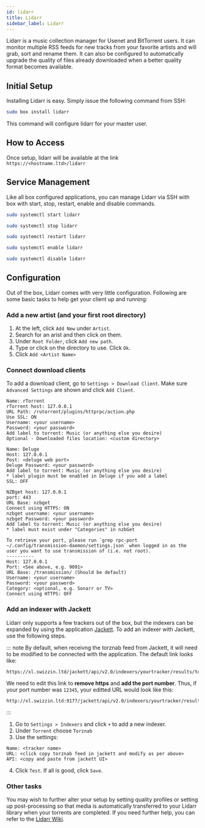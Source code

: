 ```yaml
---
id: lidarr
title: Lidarr
sidebar_label: Lidarr
---
```


Lidarr is a music collection manager for Usenet and BitTorrent users. It can monitor multiple RSS feeds for new tracks from your favorite artists and will grab, sort and rename them. It can also be configured to automatically upgrade the quality of files already downloaded when a better quality format becomes available.

## Initial Setup

Installing Lidarr is easy. Simply issue the following command from SSH:

```bash main
sudo box install lidarr
```

This command will configure lidarr for your master user.

## How to Access

Once setup, lidarr will be available at the link `https://<hostname.ltd>/lidarr`


## Service Management

Like all box configured applications, you can manage Lidarr via SSH with box with start, stop, restart, enable and disable commands.

<!--DOCUSAURUS_CODE_TABS-->
<!--Start-->
```bash
sudo systemctl start lidarr
```
<!--Stop-->
```bash
sudo systemctl stop lidarr
```
<!--Restart-->
```bash
sudo systemctl restart lidarr
```
<!--Enable-->
```bash
sudo systemctl enable lidarr
```
<!--Disable-->
```bash
sudo systemctl disable lidarr
```
<!--END_DOCUSAURUS_CODE_TABS-->

## Configuration

Out of the box, Lidarr comes with very little configuration. Following are some basic tasks to help get your client up and running:

### Add a new artist (and your first root directory)

1. At the left, click `Add New` under `Artist`.
2. Search for an arist and then click on them.
3. Under `Root Folder`, click `Add new path`.
4. Type or click on the directory to use. Click `Ok`.
5. Click `Add <Artist Name>`

### Connect download clients
To add a download client, go to `Settings > Download Client`. Make sure `Advanced Settings` are shown and click `Add Client`.

<!--DOCUSAURUS_CODE_TABS-->
<!--rTorrent-->
```plaintext
Name: rTorrent
rTorrent host: 127.0.0.1
URL Path: /rutorrent/plugins/httprpc/action.php
Use SSL: ON
Username: <your username>
Password: <your password>
Add label to torrent: Music (or anything else you desire)
Optional - Downloaded files location: <custom directory>
```

<!--Deluge (via Web)-->
```plaintext
Name: Deluge
Host: 127.0.0.1
Post: <deluge web port>
Deluge Password: <your password>
Add label to torrent: Music (or anything else you desire)
* label plugin must be enabled in Deluge if you add a label
SSL: OFF
```

<!--nzbGet-->
```plaintext
NZBget host: 127.0.0.1
port: 443
URL Base: nzbget
Connect using HTTPS: ON
nzbget username: <your username>
nzbget Password: <your password>
Add label to torrent: Music (or anything else you desire)
* label must exist under "Categories" in nzbGet
```

<!--Transmission-->
```plaintext
To retrieve your port, please run `grep rpc-port ~/.config/transmission-daemon/settings.json` when logged in as the user you want to use transmission of (i.e. not root).
----------
Host: 127.0.0.1
Port: <See above, e.g. 9091>
URL Base: /transmission/ (Should be default)
Username: <your username>
Password: <your password>
Category: <optional, e.g. Sonarr or TV>
Connect using HTTPS: OFF
```
<!--END_DOCUSAURUS_CODE_TABS-->

### Add an indexer with Jackett
Lidarr only supports a few trackers out of the box, but the indexers can be expanded by using the application [Jackett](jackett.md). To add an indexer with Jackett, use the following steps.

::: note
By default, when receivng the torznab feed from Jackett, it will need to be modified to be connected with the application. The default link looks like:

```plaintext
https://xl.swizzin.ltd/jackett/api/v2.0/indexers/yourtracker/results/torznab/
```

We need to edit this link to **remove https** and **add the port number**. Thus, if your port number was `12345`, your editted URL would look like this:

```plaintext
http://xl.swizzin.ltd:9177/jackett/api/v2.0/indexers/yourtracker/results/torznab/
```
:::

1. Go to `Settings > Indexers` and click `+` to add a new indexer.
2. Under `Torrent` choose `Torznab`
3. Use the settings:
```plaintext main
Name: <tracker name>
URL: <click copy torznab feed in jackett and modify as per above>
API: <copy and paste from jackett UI>
```
4. Click `Test`. If all is good, click `Save`.

### Other tasks

You may wish to further alter your setup by setting quality profiles or setting up post-processing so that media is automatically transferred to your Lidarr library when your torrents are completed. If you need further help, you can refer to the [Lidarr Wiki](https://github.com/lidarr/Lidarr/wiki).